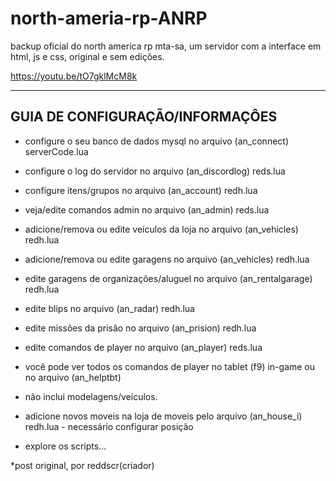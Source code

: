 # north-ameria-rp-ANRP

backup oficial do north america rp mta-sa, um servidor com a interface em html, js e css, original e sem edições.

https://youtu.be/tO7gklMcM8k

----------------------------------------------------------------------------------------
GUIA DE CONFIGURAÇÃO/INFORMAÇÔES
----------------------------------------------------------------------------------------

- configure o seu banco de dados mysql no arquivo (an_connect) serverCode.lua

- configure o log do servidor no arquivo (an_discordlog) reds.lua

- configure itens/grupos no arquivo (an_account) redh.lua

- veja/edite comandos admin no arquivo (an_admin) reds.lua

- adicione/remova ou edite veículos da loja no arquivo (an_vehicles) redh.lua

- adicione/remova ou edite garagens no arquivo (an_vehicles) redh.lua

- edite garagens de organizações/aluguel no arquivo (an_rentalgarage) redh.lua

- edite blips no arquivo (an_radar) redh.lua

- edite missões da prisão no arquivo (an_prision) redh.lua

- edite comandos de player no arquivo (an_player) reds.lua

- você pode ver todos os comandos de player no tablet (f9) in-game ou no arquivo (an_helptbt)

- não inclui modelagens/veículos.

- adicione novos moveis na loja de moveis pelo arquivo (an_house_i) redh.lua - necessário configurar posição

- explore os scripts...

*post original, por reddscr(criador)
